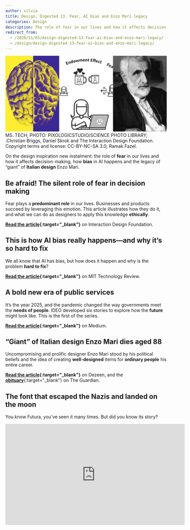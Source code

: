 ```yaml
---
author: silvia
title: Design, Digested 13. Fear, AI bias and Enzo Mari legacy
categories: Design
description: The role of fear in our lives and how it affects decision-making, how AI bias happens and the legacy of giant of Italian design Enzo Mari.
redirect_from:
  - /2020/11/03/design-digested-13-fear-ai-bias-and-enzo-mari-legacy/
  - /design/design-digested-13-fear-ai-bias-and-enzo-mari-legacy/
---
```

![Design, Digested #13: fear, AI bias and Enzo Mari legacy](/assets/images/design-digested-13.jpg)
MS. TECH; PHOTO: PIXOLOGICSTUDIO/SCIENCE PHOTO LIBRARY; .Christian Briggs, Daniel Skrok and The Interaction Design Foundation. Copyright terms and license: CC-BY-NC-SA 3.0; Ramak Fazel.

On the design inspiration new instalment: the role of **fear** in our lives and how it affects decision-making, how **bias** in AI happens and the legacy of “giant” of **Italian design** Enzo Mari.

## Be afraid! The silent role of fear in decision making

Fear plays a **predominant role** in our lives. Businesses and products succeed by leveraging this emotion. This article illustrates how they do it, and what we can do as designers to apply this knowledge **ethically**.

**[Read the article](https://www.interaction-design.org/literature/article/be-afraid-the-silent-role-of-fear-in-decision-making){:target="_blank"}** on Interaction Design Foundation.

## This is how AI bias really happens—and why it’s so hard to fix

We all know that AI has bias, but how does it happen and why is the problem **hard to fix**?

**[Read the article](https://www.technologyreview.com/2019/02/04/137602/this-is-how-ai-bias-really-happensand-why-its-so-hard-to-fix/){:target="_blank"}** on MIT Technology Review.

## A bold new era of public services

It’s the year 2025, and the pandemic changed the way governments meet the **needs of people**. IDEO developed six stories to explore how the **future** might look like. This is the first of the series.

**[Read the article](https://ideo.medium.com/a-bold-new-era-of-public-services-bc3b8e7d34fa){:target="_blank"}** on Medium.

## “Giant” of Italian design Enzo Mari dies aged 88

Uncompromising and prolific designer Enzo Mari stood by his political beliefs and the idea of creating **well-designed** items for **ordinary people** his entire career.

**[Read the article](https://www.dezeen.com/2020/10/19/enzo-mari-dies-italian-design/){:target="_blank"}** on Dezeen, and the [**obituary**](https://www.theguardian.com/artanddesign/2020/nov/01/enzo-mari-obituary){:target="_blank"} on The Guardian.

## The font that escaped the Nazis and landed on the moon

You know Futura, you’ve seen it many times. But did you know its story?

<iframe width="560" height="315" src="https://www.youtube.com/embed/SaX_PwxSh5M" title="YouTube video player" frameborder="0" allow="accelerometer; autoplay; clipboard-write; encrypted-media; gyroscope; picture-in-picture" allowfullscreen></iframe>
